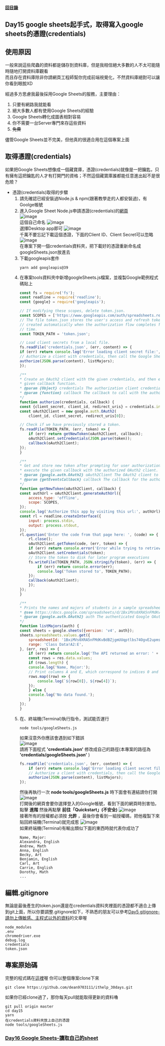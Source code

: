 #### [回目錄](../README.md)
## Day15 google sheets起手式，取得寫入google sheets的憑證(credentials)

使用原因
----
一般來說這些爬蟲的資料都是儲存到資料庫，但是我相信絕大多數的人不太可能隨時隨地打開資料庫觀看  
而且存在資料庫除非你請網頁工程師幫你完成前端視覺化，不然資料庫絕對可以讓你看到眼脫XD  

經過多方思慮我最後採用Google Sheets的服務，主要理由：
1. 只要有網路我就能看
2. 絕大多數人都有使用Google Sheets的經驗
3. Google Sheets轉化成圖表相對容易
4. 你不需要一台Server專門來存這些資料
5. ~~免費~~

儘管Google Sheets並不完美，但他真的很適合用在這個專案上面  

取得憑證(credentials)
------------------------
如果把Google Sheets想像成一個藏寶庫，憑證(credentials)就像是一把鑰匙，只有擁有這把鑰匙的人才有打開門的資格；不然這個藏寶庫誰都能任意進出起不是很危險？  

* 憑證(credentials)取得的步驟
    1. 請先確認已經安裝過Node.js & npm(跟著教學走的人都安裝過)，有Goolge帳號
    2. 進入Google Sheet Node.js申請憑證(credentials)的[網頁](https://developers.google.com/sheets/api/quickstart/nodejs)  
        ![image](./article_img/googlesheet1.png)  
        這個自己命名
        ![image](./article_img/googlesheet2.png)  
        選擇Desktop app即可
        ![image](./article_img/googlesheet3.png)  
        千萬不要忘記下載這個憑證，下面的Client ID、Client Secret可以忽略
        ![image](./article_img/googlesheet4.png)  
        在專案下開一個credentials資料夾，把下載好的憑證重新命名成googleSheets.json放進去
    3. 下載googleapis套件
        ```
        yarn add googleapis@39
        ```  
    4. 在專案tools資料夾中新增googleSheets.js檔案，並複製Google範例程式碼貼上
        ```js
        const fs = require('fs');
        const readline = require('readline');
        const {google} = require('googleapis');

        // If modifying these scopes, delete token.json.
        const SCOPES = ['https://www.googleapis.com/auth/spreadsheets.readonly'];
        // The file token.json stores the user's access and refresh tokens, and is
        // created automatically when the authorization flow completes for the first
        // time.
        const TOKEN_PATH = 'token.json';

        // Load client secrets from a local file.
        fs.readFile('credentials.json', (err, content) => {
        if (err) return console.log('Error loading client secret file:', err);
        // Authorize a client with credentials, then call the Google Sheets API.
        authorize(JSON.parse(content), listMajors);
        });

        /**
        * Create an OAuth2 client with the given credentials, and then execute the
        * given callback function.
        * @param {Object} credentials The authorization client credentials.
        * @param {function} callback The callback to call with the authorized client.
        */
        function authorize(credentials, callback) {
        const {client_secret, client_id, redirect_uris} = credentials.installed;
        const oAuth2Client = new google.auth.OAuth2(
            client_id, client_secret, redirect_uris[0]);

        // Check if we have previously stored a token.
        fs.readFile(TOKEN_PATH, (err, token) => {
            if (err) return getNewToken(oAuth2Client, callback);
            oAuth2Client.setCredentials(JSON.parse(token));
            callback(oAuth2Client);
        });
        }

        /**
        * Get and store new token after prompting for user authorization, and then
        * execute the given callback with the authorized OAuth2 client.
        * @param {google.auth.OAuth2} oAuth2Client The OAuth2 client to get token for.
        * @param {getEventsCallback} callback The callback for the authorized client.
        */
        function getNewToken(oAuth2Client, callback) {
        const authUrl = oAuth2Client.generateAuthUrl({
            access_type: 'offline',
            scope: SCOPES,
        });
        console.log('Authorize this app by visiting this url:', authUrl);
        const rl = readline.createInterface({
            input: process.stdin,
            output: process.stdout,
        });
        rl.question('Enter the code from that page here: ', (code) => {
            rl.close();
            oAuth2Client.getToken(code, (err, token) => {
            if (err) return console.error('Error while trying to retrieve access token', err);
            oAuth2Client.setCredentials(token);
            // Store the token to disk for later program executions
            fs.writeFile(TOKEN_PATH, JSON.stringify(token), (err) => {
                if (err) return console.error(err);
                console.log('Token stored to', TOKEN_PATH);
            });
            callback(oAuth2Client);
            });
        });
        }

        /**
        * Prints the names and majors of students in a sample spreadsheet:
        * @see https://docs.google.com/spreadsheets/d/1BxiMVs0XRA5nFMdKvBdBZjgmUUqptlbs74OgvE2upms/edit
        * @param {google.auth.OAuth2} auth The authenticated Google OAuth client.
        */
        function listMajors(auth) {
        const sheets = google.sheets({version: 'v4', auth});
        sheets.spreadsheets.values.get({
            spreadsheetId: '1BxiMVs0XRA5nFMdKvBdBZjgmUUqptlbs74OgvE2upms',
            range: 'Class Data!A2:E',
        }, (err, res) => {
            if (err) return console.log('The API returned an error: ' + err);
            const rows = res.data.values;
            if (rows.length) {
            console.log('Name, Major:');
            // Print columns A and E, which correspond to indices 0 and 4.
            rows.map((row) => {
                console.log(`${row[0]}, ${row[4]}`);
            });
            } else {
            console.log('No data found.');
            }
        });
        }
        ```
    5. 在、終端機(Terminal)執行指令，測試能否運行
        ```
        node tools/googleSheets.js
        ```
        如果沒意外你應該會遇到如下錯誤  
        ![image](./article_img/credentials.png)  
        請將下面程式 **'credentials.json'** 修改成自己的路徑(本專案的路徑為 **'credentials/googleSheets.json'** )
        ```js
        fs.readFile('credentials.json', (err, content) => {
            if (err) return console.log('Error loading client secret file:', err);
            // Authorize a client with credentials, then call the Google Sheets API.
            authorize(JSON.parse(content), listMajors);
        });
        ```
        然後再執行一次 **node tools/googleSheets.js** 時下面會有連結請你打開
        ![image](./article_img/credentials_link.png)  
        打開後的網頁會要你選擇登入的Google帳號，看到下面的網頁時別害怕，點擊 **進階** 然後再點擊 **前往「Quickstart」(不安全)**
        ![image](./article_img/warning_web.png)  
        接著所有的授權都必須按 **允許** ，最後你會看到一組授權碼，把他複製下來貼回終端機(Terminal)就完成惹
        ![image](./article_img/credentails_code.png)  
        如果終端機(Terminal)有輸出類似下面的東西時就代表你成功了
        ```
        Name, Major:
        Alexandra, English
        Andrew, Math
        Anna, English
        Becky, Art
        Benjamin, English
        Carl, Art
        Carrie, English
        Dorothy, Math
        ...
        ```
編輯.gitignore
--------------------------------------------------------
無論是最後產生的token.json還是在credentials資料夾裡面的憑證都不適合上傳到git上面，所以你要調整.gitignore如下，不熟悉的朋友可以參考[Day5 gitignore-請勿上傳敏感、主程式以外的資料](../day5/README.md)的文章喔  
```
node_modules
.env
chromedriver.exe
debug.log
credentials
token.json
```

專案原始碼
----
完整的程式碼在[這裡](https://github.com/dean9703111/ithelp_30days/day15)喔
你可以整個專案clone下來  
```
git clone https://github.com/dean9703111/ithelp_30days.git
```
如果你已經clone過了，那你每天pull就能取得更新的資料嚕  
```
git pull origin master
cd day15
yarn
在credentials資料夾放上自己的憑證
node tools/googleSheets.js
```
### [Day16 Google Sheets-讀取自己的sheet](/day16/README.md)